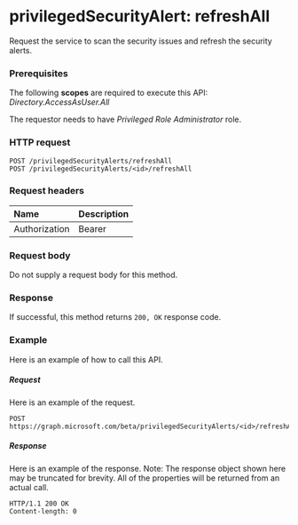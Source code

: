 # privilegedSecurityAlert: refreshAll
Request the service to scan the security issues and refresh the security alerts.

### Prerequisites

The following **scopes** are required to execute this API: _Directory.AccessAsUser.All_

The requestor needs to have _Privileged Role Administrator_ role. 
### HTTP request
<!-- { "blockType": "ignored" } -->
```http
POST /privilegedSecurityAlerts/refreshAll
POST /privilegedSecurityAlerts/<id>/refreshAll
```
### Request headers
| Name       | Description|
|:---------------|:----------|
| Authorization  | Bearer <code>|

### Request body
Do not supply a request body for this method.
### Response
If successful, this method returns `200, OK` response code.

### Example
Here is an example of how to call this API.
##### Request
Here is an example of the request.
<!-- {
  "blockType": "request",
  "name": "privilegedsecurityalert_refreshall"
}-->
```http
POST https://graph.microsoft.com/beta/privilegedSecurityAlerts/<id>/refreshAll
```

##### Response
Here is an example of the response. Note: The response object shown here may be truncated for brevity. All of the properties will be returned from an actual call.
<!-- {
  "blockType": "response",
  "truncated": true,
  "@odata.type": "microsoft.graph.privilegedSecurityAlert"
} -->
```http
HTTP/1.1 200 OK
Content-length: 0
```

<!-- uuid: 8fcb5dbc-d5aa-4681-8e31-b001d5168d79
2015-10-25 14:57:30 UTC -->
<!-- {
  "type": "#page.annotation",
  "description": "privilegedSecurityAlert: refreshAll",
  "keywords": "",
  "section": "documentation",
  "tocPath": ""
}-->